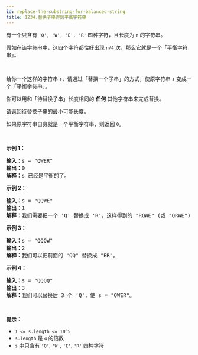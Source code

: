 ```yaml
---
id: replace-the-substring-for-balanced-string
title: 1234.替换子串得到平衡字符串
---
```

有一个只含有 <code>&#39;Q&#39;, &#39;W&#39;, &#39;E&#39;, &#39;R&#39;</code> 四种字符，且长度为 <code>n</code> 的字符串。

假如在该字符串中，这四个字符都恰好出现 <code>n/4</code> 次，那么它就是一个「平衡字符串」。

 

给你一个这样的字符串 <code>s</code>，请通过「替换一个子串」的方式，使原字符串 <code>s</code> 变成一个「平衡字符串」。

你可以用和「待替换子串」长度相同的 **任何** 其他字符串来完成替换。

请返回待替换子串的最小可能长度。

如果原字符串自身就是一个平衡字符串，则返回 <code>0</code>。

 

**示例 1：**


<pre><strong>输入：</strong>s = &#34;QWER&#34;<br/><strong>输出：</strong>0<br/><strong>解释：</strong>s 已经是平衡的了。</pre>

**示例 2：**


<pre><strong>输入：</strong>s = &#34;QQWE&#34;<br/><strong>输出：</strong>1<br/><strong>解释：</strong>我们需要把一个 &#39;Q&#39; 替换成 &#39;R&#39;，这样得到的 &#34;RQWE&#34; (或 &#34;QRWE&#34;) 是平衡的。<br/></pre>

**示例 3：**


<pre><strong>输入：</strong>s = &#34;QQQW&#34;<br/><strong>输出：</strong>2<br/><strong>解释：</strong>我们可以把前面的 &#34;QQ&#34; 替换成 &#34;ER&#34;。 <br/></pre>

**示例 4：**


<pre><strong>输入：</strong>s = &#34;QQQQ&#34;<br/><strong>输出：</strong>3<br/><strong>解释：</strong>我们可以替换后 3 个 &#39;Q&#39;，使 s = &#34;QWER&#34;。<br/></pre>

 

**提示：**


- <code>1 &lt;= s.length &lt;= 10^5</code>
- <code>s.length</code> 是 <code>4</code> 的倍数
- <code>s</code> 中只含有 <code>&#39;Q&#39;</code>, <code>&#39;W&#39;</code>, <code>&#39;E&#39;</code>, <code>&#39;R&#39;</code> 四种字符
